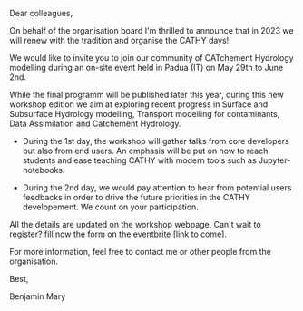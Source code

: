 Dear colleagues, 

On behalf of the organisation board I'm thrilled to announce that in 2023 we will renew with the tradition and organise the CATHY days! 

We would like to invite you to join our community of CATchement Hydrology modelling during an on-site event held in Padua (IT) on May 29th to June 2nd. 

While the final programm will be published later this year, during this new workshop edition we aim at exploring recent progress in Surface and Subsurface Hydrology modelling, Transport modelling for contaminants, Data Assimilation and Catchement Hydrology.

- During the 1st day, the workshop will gather talks from core developers but also from end users. An emphasis will be put on how to reach students and ease teaching CATHY with modern tools such as Jupyter-notebooks.

- During the 2nd day, we would pay attention to hear from potential users feedbacks in order to drive the future priorities in the CATHY developement. We count on your participation.

All the details are updated on the workshop webpage. Can't wait to register? fill now the form on the eventbrite [link to come]. 

For more information, feel free to contact me or other people from the organisation. 

Best, 

Benjamin Mary


